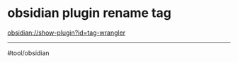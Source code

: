# obsidian plugin rename tag 

[obsidian://show-plugin?id=tag-wrangler](obsidian://show-plugin?id=tag-wrangler)

---

#tool/obsidian 
